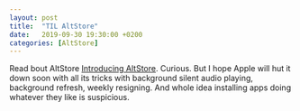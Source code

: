 ```yaml
---
layout: post
title:  "TIL AltStore"
date:   2019-09-30 19:30:00 +0200
categories: [AltStore]
---
```

Read bout AltStore [Introducing AltStore](http://rileytestut.com/blog/2019/09/25/introducing-altstore). Curious. But I hope Apple will hut it down soon with all its tricks with background silent audio playing, background refresh, weekly resigning. And whole idea installing apps doing whatever they like is suspicious.
